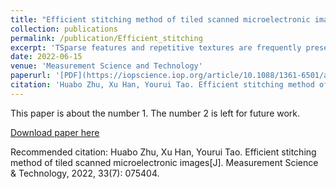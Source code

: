 ```yaml
---
title: "Efficient stitching method of tiled scanned microelectronic images"
collection: publications
permalink: /publication/Efficient_stitching
excerpt: 'TSparse features and repetitive textures are frequently presented in microelectronic microscopic images. Therefore, it is challenging for image stitching to meet the requirements of high-speed precision manufacturing. A novel image stitching method for tiled images is proposed to generate panoramic images of microelectronics quickly and accurately. According to the preset scan trajectory, grids were established between adjacent images for feature matching. The clustering algorithm was used to screen reasonable and multiple sets of registrations. Then, all registrations were used as connecting edges, and images were used as nodes, to create a multigraph. The unique registration in multigraph was solved by a non-linear minimization problem with linear constraints. Finally, image transformations were computed in global optimization for rendering panoramic images via image warping. The experimental results show that the proposed method improves the stability and efficiency of image stitching, furthermore, it maintains an equivalent level of precision as the Fiji and microscopy image stitching tool methods.'
date: 2022-06-15
venue: 'Measurement Science and Technology'
paperurl: '[PDF](https://iopscience.iop.org/article/10.1088/1361-6501/ac632a)'
citation: 'Huabo Zhu, Xu Han, Yourui Tao. Efficient stitching method of tiled scanned microelectronic images [J]. Measurement Science & Technology, 2022, 33(7): 075404.'
---
```

This paper is about the number 1. The number 2 is left for future work.

[Download paper here](https://iopscience.iop.org/article/10.1088/1361-6501/ac632a)

Recommended citation: Huabo Zhu, Xu Han, Yourui Tao. Efficient stitching method of tiled scanned microelectronic images[J]. Measurement Science & Technology, 2022, 33(7): 075404.
